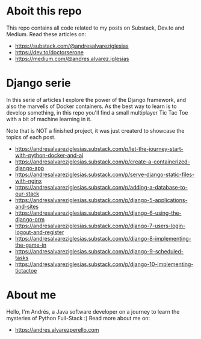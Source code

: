 # Aboit this repo

This repo contains all code related to my posts on Substack, Dev.to and Medium. Read these articles on:

- https://substack.com/@andresalvareziglesias
- https://dev.to/doctorserone
- https://medium.com/@andres.alvarez.iglesias

# Django serie

In this serie of articles I explore the power of the Django framework, and also the marvells of Docker containers. As the best way to learn is to develop something, in this repo you'll find a small multiplayer Tic Tac Toe with a bit of machine learning in it. 

Note that is NOT a finished project, it was just createrd to showcase the topics of each post.

- https://andresalvareziglesias.substack.com/p/let-the-journey-start-with-python-docker-and-ai
- https://andresalvareziglesias.substack.com/p/create-a-containerized-django-app
- https://andresalvareziglesias.substack.com/p/serve-django-static-files-with-nginx
- https://andresalvareziglesias.substack.com/p/adding-a-database-to-our-stack
- https://andresalvareziglesias.substack.com/p/django-5-applications-and-sites
- https://andresalvareziglesias.substack.com/p/django-6-using-the-django-orm
- https://andresalvareziglesias.substack.com/p/django-7-users-login-logout-and-register
- https://andresalvareziglesias.substack.com/p/django-8-implementing-the-game-in
- https://andresalvareziglesias.substack.com/p/django-9-scheduled-tasks
- https://andresalvareziglesias.substack.com/p/django-10-implementing-tictactoe

# About me

Hello, I'm Andrés, a Java software developer on a journey to learn the mysteries of Python Full-Stack :) Read more about me on:
- https://andres.alvarezperello.com
